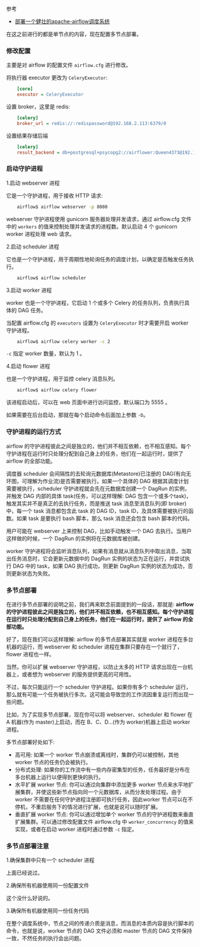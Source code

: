 
参考
* [部署一个健壮的apache-airflow调度系统](https://www.cnblogs.com/xiongnanbin/p/11836049.html)

在这之前进行的都是单节点的内容，现在配置多节点部署。

### 修改配置

主要是对 airflow 的配置文件 `airflow.cfg` 进行修改。

将执行器 executor 更改为 `CeleryExecutor`:
```cfg
    [core]
    executor = CeleryExecutor
```

设置 broker，这里是 redis:
```cfg
    [celery]
    broker_url = redis://:redispassword@192.168.2.113:6379/0
```

设置结果存储后端
```cfg
    [celery]
    result_backend = db+postgresql+psycopg2://airflower:Queen4373@192.168.2.113:5432/airflow            // 后期不将结果存储在 airflow 中，另成库
```

### 启动守护进程

1.启动 webserver 进程

它是一个守护进程，用于接收 HTTP 请求:
```sh
    airflow$ airflow webserver -p 8080
```
webserver 守护进程使用 gunicorn 服务器处理并发请求，通过 airflow.cfg 文件中的 `workers` 的值来控制处理并发请求的进程数。默认启动 4 个 gunicorn worker 进程处理 web 请求。

2.启动 scheduler 进程

它也是一个守护进程，用于周期性地轮询任务的调度计划，以确定是否触发任务执行。
```sh
    airflow$ airflow scheduler
```

3.启动 worker 进程

worker 也是一个守护进程，它启动 1 个或多个 Celery 的任务队列，负责执行具体的 DAG 任务。

当配置 airflow.cfg 的 `executors` 设置为 `CeleryExecutor` 时才需要开启 worker 守护进程。
```sh
    airflow$ airflow celery worker -c 2
```
`-c` 指定 worker 数量，默认为 1 。

4.启动 flower 进程

也是一个守护进程，用于监控 celery 消息队列。
```sh
    airflow$ airflow celery flower
```
该进程启动后，可以在 web 页面中进行访问监控，默认端口为 5555 。

如果需要在后台启动，那就在每个启动命令后面加上参数 `-D`。

### 守护进程的运行方式

airflow 的守护进程彼此之间是独立的，他们并不相互依赖，也不相互感知。每个守护进程在运行时只处理分配到自己身上的任务，他们在一起运行时，提供了 airflow 的全部功能。

调度器 scheduler 会间隔性的去轮询元数据库(Metastore)已注册的 DAG(有向无环图，可理解为作业流)是否需要被执行。如果一个具体的 DAG 根据其调度计划需要被执行，scheduler 守护进程就会先在元数据库创建一个 DagRun 的实例，并触发 DAG 内部的具体 task(任务，可以这样理解: DAG 包含一个或多个task)，触发其实并不是真正的去执行任务，而是推送 task 消息至消息队列(即 broker)中，每一个 task 消息都包含此 task 的 DAG ID，task ID，及具体需要被执行的函数。如果 task 是要执行 bash 脚本，那么 task 消息还会包含 bash 脚本的代码。

用户可能在 webserver 上来控制 DAG，比如手动触发一个 DAG 去执行。当用户这样做的时候，一个 DagRun 的实例将在元数据库被创建。

worker 守护进程将会监听消息队列，如果有消息就从消息队列中取出消息，当取出任务消息时，它会更新元数据中的 DagRun 实例的状态为正在运行，并尝试执行 DAG 中的 task，如果 DAG 执行成功，则更新 DagRun 实例的状态为成功，否则更新状态为失败。

### 多节点部署

在进行多节点部署的说明之前，我们再来默念前面提到的一段话，那就是: <strong>airflow 的守护进程彼此之间是独立的，他们并不相互依赖，也不相互感知。每个守护进程在运行时只处理分配到自己身上的任务，他们在一起运行时，提供了 airflow 的全部功能。</strong>

好了，现在我们可以这样理解: airflow 的多节点部署其实就是 worker 进程在多台机器的运行，而 webserver 和 scheduler 进程在集群只要存在一个就行了，flower 进程也一样。

当然，你可以扩展 webserver 守护进程，以防止太多的 HTTP 请求出现在一台机器上，或者想为 webserver 的服务提供更高的可用性。

不过，每次只能运行一个 scheduler 守护进程。如果你有多个 scheduler 运行，那么就有可能一个任务被执行多次。这可能会导致您的工作流因重复运行而出现一些问题。

比如，为了实现多节点部署，现在你可以将 webserver、scheduler 和 flower 在 A 机器(作为 master)上启动，而在 B、C、D...(作为 worker)机器上启动 worker 进程。

多节点部署好处如下:
* 高可用: 如果一个 worker 节点崩溃或离线时，集群仍可以被控制，其他 worker 节点的任务仍会被执行。
* 分布式处理: 如果你的工作流中有一些内存密集型的任务，任务最好是分布在多台机器上运行以便得到更快的执行。
* 水平扩展 worker 节点: 你可以通过向集群中添加更多 worker 节点来水平地扩展集群，并使这些新节点指向同一个元数据库，从而分发处理过程。由于 worker 不需要在任何守护进程注册即可执行任务，因此worker 节点可以在不停机，不重启服务下的情况进行扩展，也就是说可以随时扩展。
* 垂直扩展 worker 节点: 你可以通过增加单个 worker 节点的守护进程数来垂直扩展集群。可以通过修改配置文件 airflow.cfg 中 `worker_concurrency` 的值来实现，或者在启动 worker 进程时通过参数 `-c` 指定。

### 多节点部署注意

1.确保集群中只有一个 scheduler 进程

上面已经说过。

2.确保所有机器使用同一份配置文件

这个没什么好说的。

3.确保所有机器使用同一份任务代码

在整个调度系统中，节点之间的传递介质是消息，而消息的本质内容是执行脚本的命令，也就是说，worker 节点的 DAG 文件必须和 master 节点的 DAG 文件保持一致，不然任务的执行会出问题。
